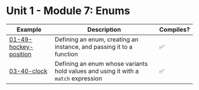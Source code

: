 # Unit 1 - Module 7: Enums

| Example | Description | Compiles? |
|---------|-------------|-----------|
| [01-49-hockey-position](01-49-hockey-position) | Defining an enum, creating an instance, and passing it to a function | ✅ |
| [03-40-clock](03-40-clock) | Defining an enum whose variants hold values and using it with a `match` expression | ✅ |
